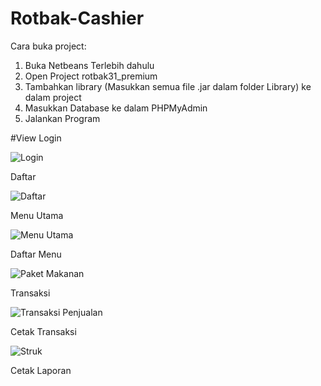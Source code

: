 # Rotbak-Cashier
Cara buka project:
1. Buka Netbeans Terlebih dahulu
2. Open Project rotbak31_premium
3. Tambahkan library (Masukkan semua file .jar dalam folder Library) ke dalam project
3. Masukkan Database ke dalam PHPMyAdmin
4. Jalankan Program

#View
Login 

![Login](https://github.com/user-attachments/assets/16ed8626-9c52-41bb-b10e-6eb3a4cde2d6)

Daftar

![Daftar](https://github.com/user-attachments/assets/319906cf-25f6-441f-bd01-ae7fe7d21286)

Menu Utama

![Menu Utama](https://github.com/user-attachments/assets/8168ae01-d5c0-4a72-bc31-1adacdb602dd)

Daftar Menu

![Paket Makanan](https://github.com/user-attachments/assets/86fec9dc-bf99-45ee-9657-74ffac2ad536)

Transaksi

![Transaksi Penjualan](https://github.com/user-attachments/assets/fe9de8c6-77b4-478a-97fb-86924a2c2af0)

Cetak Transaksi

![Struk](https://github.com/user-attachments/assets/d5ff966d-f24b-4d15-89b9-9d375679a6d0)

Cetak Laporan

